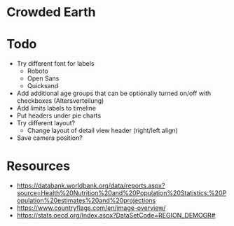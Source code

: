 # Crowded Earth

# Todo
- Try different font for labels
	- Roboto
	- Open Sans
	- Quicksand
- Add additional age groups that can be optionally turned on/off with checkboxes (Altersverteilung)
- Add limits labels to timeline
- Put headers under pie charts
- Try different layout?
	- Change layout of detail view header (right/left align)
- Save camera position?

# Resources
- https://databank.worldbank.org/data/reports.aspx?source=Health%20Nutrition%20and%20Population%20Statistics:%20Population%20estimates%20and%20projections
- https://www.countryflags.com/en/image-overview/
- https://stats.oecd.org/Index.aspx?DataSetCode=REGION_DEMOGR#